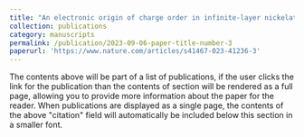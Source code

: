 ```yaml
---
title: "An electronic origin of charge order in infinite-layer nickelates"
collection: publications
category: manuscripts
permalink: /publication/2023-09-06-paper-title-number-3
paperurl: 'https://www.nature.com/articles/s41467-023-41236-3'
---
```

The contents above will be part of a list of publications, if the user clicks the link for the publication than the contents of section will be rendered as a full page, allowing you to provide more information about the paper for the reader. When publications are displayed as a single page, the contents of the above "citation" field will automatically be included below this section in a smaller font.
